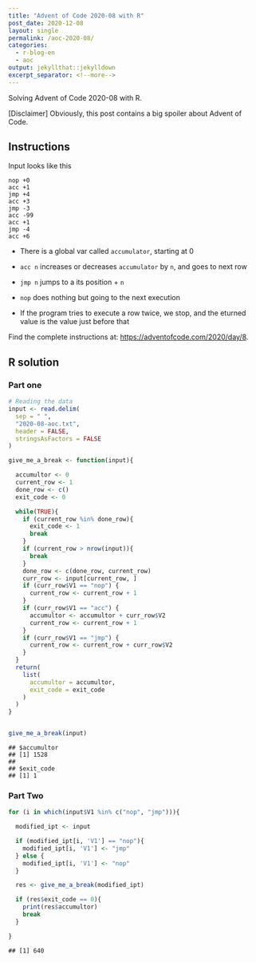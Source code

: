 ```yaml
---
title: "Advent of Code 2020-08 with R"
post_date: 2020-12-08
layout: single
permalink: /aoc-2020-08/
categories:
  - r-blog-en
  - aoc
output: jekyllthat::jekylldown
excerpt_separator: <!--more-->
---
```


Solving Advent of Code 2020-08 with R.

\[Disclaimer\] Obviously, this post contains a big spoiler about Advent
of Code.

## Instructions

Input looks like this

    nop +0
    acc +1
    jmp +4
    acc +3
    jmp -3
    acc -99
    acc +1
    jmp -4
    acc +6

  - There is a global var called `accumulator`, starting at 0

  - `acc n` increases or decreases `accumulator` by `n`, and goes to
    next row

  - `jmp n` jumps to a its position + `n`

  - `nop` does nothing but going to the next execution

  - If the program tries to execute a row twice, we stop, and the
    eturned value is the value just before that

Find the complete instructions at:
<https://adventofcode.com/2020/day/8>.

## R solution

### Part one

``` r
# Reading the data
input <- read.delim(
  sep = " ",
  "2020-08-aoc.txt",
  header = FALSE,
  stringsAsFactors = FALSE
)

give_me_a_break <- function(input){

  accumultor <- 0
  current_row <- 1
  done_row <- c()
  exit_code <- 0

  while(TRUE){
    if (current_row %in% done_row){
      exit_code <- 1
      break
    }
    if (current_row > nrow(input)){
      break
    }
    done_row <- c(done_row, current_row)
    curr_row <- input[current_row, ]
    if (curr_row$V1 == "nop") {
      current_row <- current_row + 1
    }
    if (curr_row$V1 == "acc") {
      accumultor <- accumultor + curr_row$V2
      current_row <- current_row + 1
    }
    if (curr_row$V1 == "jmp") {
      current_row <- current_row + curr_row$V2
    }
  }
  return(
    list(
      accumultor = accumultor,
      exit_code = exit_code
    )
  )
}


give_me_a_break(input)
```

    ## $accumultor
    ## [1] 1528
    ##
    ## $exit_code
    ## [1] 1

### Part Two

``` r
for (i in which(input$V1 %in% c("nop", "jmp"))){

  modified_ipt <- input

  if (modified_ipt[i, 'V1'] == "nop"){
    modified_ipt[i, 'V1'] <- "jmp"
  } else {
    modified_ipt[i, 'V1'] <- "nop"
  }

  res <- give_me_a_break(modified_ipt)

  if (res$exit_code == 0){
    print(res$accumultor)
    break
  }

}
```

    ## [1] 640
